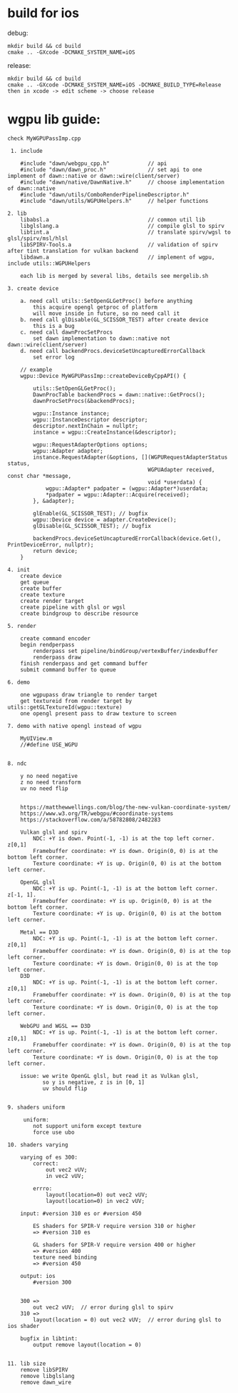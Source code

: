 

# build for ios


debug:

    mkdir build && cd build
    cmake .. -GXcode -DCMAKE_SYSTEM_NAME=iOS

release:

    mkdir build && cd build
    cmake .. -GXcode -DCMAKE_SYSTEM_NAME=iOS -DCMAKE_BUILD_TYPE=Release
    then in xcode -> edit scheme -> choose release




# wgpu lib guide:

    check MyWGPUPassImp.cpp

     1. include

        #include "dawn/webgpu_cpp.h"            // api
        #include "dawn/dawn_proc.h"             // set api to one implement of dawn::native or dawn::wire(client/server)
        #include "dawn/native/DawnNative.h"     // choose implementation of dawn::native
        #include "dawn/utils/ComboRenderPipelineDescriptor.h"
        #include "dawn/utils/WGPUHelpers.h"     // helper functions

    2. lib
        libabsl.a                               // common util lib
        libglslang.a                            // compile glsl to spirv
        libtint.a                               // translate spirv/wgsl to glsl/spirv/msl/hlsl
        libSPIRV-Tools.a                        // validation of spirv after tint translation for vulkan backend
        libdawn.a                               // implement of wgpu, include utils::WGPUHelpers

        each lib is merged by several libs, details see mergelib.sh

    3. create device

        a. need call utils::SetOpenGLGetProc() before anything
            this acquire opengl getproc of platform
            will move inside in future, so no need call it
        b. need call glDisable(GL_SCISSOR_TEST) after create device
            this is a bug
        c. need call dawnProcSetProcs 
            set dawn implementation to dawn::native not dawn::wire(client/server)
        d. need call backendProcs.deviceSetUncapturedErrorCallback
            set error log

        // example
        wgpu::Device MyWGPUPassImp::createDeviceByCppAPI() {
        
            utils::SetOpenGLGetProc();
            DawnProcTable backendProcs = dawn::native::GetProcs();
            dawnProcSetProcs(&backendProcs);
            
            wgpu::Instance instance;
            wgpu::InstanceDescriptor descriptor;
            descriptor.nextInChain = nullptr;
            instance = wgpu::CreateInstance(&descriptor);
            
            wgpu::RequestAdapterOptions options;
            wgpu::Adapter adapter;
            instance.RequestAdapter(&options, [](WGPURequestAdapterStatus status,
                                                WGPUAdapter received, const char *message,
                                                void *userdata) {
                wgpu::Adapter* padpater = (wgpu::Adapter*)userdata;
                *padpater = wgpu::Adapter::Acquire(received);
            }, &adapter);
            
            glEnable(GL_SCISSOR_TEST); // bugfix
            wgpu::Device device = adapter.CreateDevice();
            glDisable(GL_SCISSOR_TEST); // bugfix
            
            backendProcs.deviceSetUncapturedErrorCallback(device.Get(), PrintDeviceError, nullptr);
            return device;
        }

    4. init 
        create device
        get queue
        create buffer
        create texture
        create render target
        create pipeline with glsl or wgsl
        create bindgroup to describe resource

    5. render

        create command encoder
        begin rendperpass
            renderpass set pipeline/bindGroup/vertexBuffer/indexBuffer
            renderpass draw
        finish renderpass and get command buffer
        submit command buffer to queue

    6. demo

        one wgpupass draw triangle to render target
        get textureid from render target by utils::getGLTextureId(wgpu::texture)
        one opengl present pass to draw texture to screen

    7. demo with native opengl instead of wgpu
        
        MyUIView.m 
        //#define USE_WGPU


    8. ndc

        y no need negative
        z no need transform
        uv no need flip

        
        https://matthewwellings.com/blog/the-new-vulkan-coordinate-system/
        https://www.w3.org/TR/webgpu/#coordinate-systems
        https://stackoverflow.com/a/58782808/2482283

        Vulkan glsl and spirv 
            NDC: +Y is down. Point(-1, -1) is at the top left corner. z[0,1]
            Framebuffer coordinate: +Y is down. Origin(0, 0) is at the bottom left corner.
            Texture coordinate: +Y is up. Origin(0, 0) is at the bottom left corner.

        OpenGL glsl 
            NDC: +Y is up. Point(-1, -1) is at the bottom left corner. z[-1, 1].
            Framebuffer coordinate: +Y is up. Origin(0, 0) is at the bottom left corner.
            Texture coordinate: +Y is up. Origin(0, 0) is at the bottom left corner.

        Metal == D3D
            NDC: +Y is up. Point(-1, -1) is at the bottom left corner. z[0,1]
            Framebuffer coordinate: +Y is down. Origin(0, 0) is at the top left corner.
            Texture coordinate: +Y is down. Origin(0, 0) is at the top left corner.
        D3D 
            NDC: +Y is up. Point(-1, -1) is at the bottom left corner. z[0,1]
            Framebuffer coordinate: +Y is down. Origin(0, 0) is at the top left corner.
            Texture coordinate: +Y is down. Origin(0, 0) is at the top left corner.

        WebGPU and WGSL == D3D
            NDC: +Y is up. Point(-1, -1) is at the bottom left corner. z[0,1]
            Framebuffer coordinate: +Y is down. Origin(0, 0) is at the top left corner.
            Texture coordinate: +Y is down. Origin(0, 0) is at the top left corner.

        issue: we write OpenGL glsl, but read it as Vulkan glsl, 
               so y is negative, z is in [0, 1]
               uv should flip


    9. shaders uniform

         uniform:  
            not support uniform except texture
            force use ubo

    10. shaders varying

        varying of es 300:
            correct:
                out vec2 vUV;
                in vec2 vUV;

            errro:
                layout(location=0) out vec2 vUV;
                layout(location=0) in vec2 vUV;

        input: #version 310 es or #version 450

            ES shaders for SPIR-V require version 310 or higher
            => #version 310 es

            GL shaders for SPIR-V require version 400 or higher
            => #version 400
            texture need binding
            => #version 450
        
        output: ios
            #version 300


        300 =>
            out vec2 vUV;  // error during glsl to spirv
        310 =>
            layout(location = 0) out vec2 vUV;  // error during glsl to ios shader

        bugfix in libtint:
            output remove layout(location = 0)


    11. lib size
        remove libSPIRV
        remove libglslang
        remove dawn_wire

    






        

        


       

        
        



